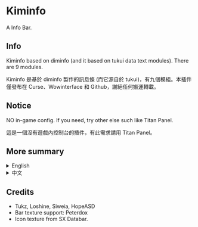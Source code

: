 # Kiminfo

A Info Bar.


## Info

Kiminfo based on diminfo (and it based on tukui data text modules). There are 9 modules.

Kiminfo 是基於 diminfo 製作的訊息條 (而它源自於 tukui)，有九個模組。本插件僅發布在 Curse、Wowinterface 和 Github，謝絕任何搬運轉載。

## Notice

NO in-game config. If you need, try other else such like Titan Panel.

這是一個沒有遊戲內控制台的插件，有此需求請用 Titan Panel。

## More summary

<details>
<summary>English</summary>

## Config

Just edit config.lua to change them. I suggest use [Notepad++](https://notepad-plus-plus.org/), [otepads (Win10 only)](https://www.notepadsapp.com/) or [Akelpad](http://akelpad.sourceforge.net/en/index.php) to edit lua file. save file and /reload wow after change.

## Feature

* Bags
	* Show bag slot, gold and currency
	* Option: auto sell gray
	* Left click: open bag, right click: auto sell config, middle click: currency frame
* Durability
	* Show durability and item level, color gardient to red when low durability
	* Option: auto repair
	* Left click: charactor frmae, right click: auto repair config
* Friends
	* Show online friends
	* List classic wow friends as desaturate icon, shift when mouseover to show full BattleTag when login other game or app
	* Left click: friends frame, right click: post battle.net broadcast
* Guild
	* Show online guild members
	* List as guild rank
	* Left click: old guild frame, right click: community frame
* Memory
	* Show addon memory usage, list all addon usage
	* Option: auto collect
	* Left click: collect memory manually, right click: auto collect config
* Positions
	* Show zone text and update xy coord when mouseover
	* Left click: world map, right click: post coord
* Spec
	* Show spec and loot spec, list telent when mouseover
	* Left click: telent frame, right click: change loot spec, middle click: switch spec
* System
	* Show latency and fps, color gardient to red when low fps and high latency
	* Option: List addon cpu usage, list all addon cpu usage
	* Right click: enable addon cpu usage monitor
* Time
	* Show time, list dungeon CDs and weekly quests when mouseover
	* Left click: calender, right click: time manager
</details>

<details>
<summary>中文</summary>

## Config

編輯 config.lua 以更改設定。推薦使用 [Notepad++](https://notepad-plus-plus.org/)、[otepads (Win10 only)](https://www.notepadsapp.com/) 或 [Akelpad](http://akelpad.sourceforge.net/en/index.php) 來編輯 lua 檔案。編輯完存檔後 /reload 重載遊戲即可。

## Feature

* Bags / 背包
	* 顯示空餘格數、金幣和兌換通貨
	* 選項：自動賣垃圾
	* 左鍵：打開背包；右鍵：自動出售開關；中鍵：兌換通貨列表
* Durability / 耐久度
	* 顯示耐久度和裝等，低耐久時文字變紅
	* 選項：自動修裝
	* 左鍵：角色資訊；右鍵：自動修裝開關
* Friends / 好友
	* 顯示線上好友
	* 區分魔獸世界經典版與正式版，shift 指向時顯示完整的 BattleTag
	* 左鍵：好友視窗；右鍵：發送戰網廣播
* Guild / 公會
	* 顯示線上公會成員
	* 以會階排序，shift 指向反向排序
	* 左鍵：傳統公會視窗；右鍵：社群公會視窗
* Memory / 記憶體
	* 顯示插件列表與記憶體占用
	* 選項：自動回收冗餘記憶體
	* 左鍵：手動回收；右鍵：自動回收開關
* Positions / 位置
	* 顯示區域名稱，指向時顯示座標
	* 左鍵：大地圖；右鍵：在聊天框發送座標
* Spec / 專精
	* 顯示當前專精與拾取專精，指向時列出天賦
	* 左鍵：天賦頁面；右鍵：更改拾取專精；中鍵：切換專精
* System / 系統
	* 顯示延遲與幀數，幀數過低或延遲過高時文字變色
	* 選項：列出插件 CPU 占用
	* 左鍵：啟用 CPU 占用監視時重設監控；右鍵：CPU 占用監視開關
* Time / 時間
	* 顯示時間，指向時顯示副本與每周任務進度
	* 左鍵：行事曆；右鍵：碼錶

</details>

## Credits

* Tukz, Loshine, Siweia, HopeASD
* Bar texture support: Peterdox
* Icon texture from SX Databar.
